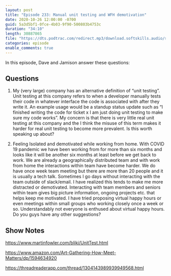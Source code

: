 ```yaml
---
layout: post
title: "Episode 233: Manual unit testing and WFH demotivation"
date: 2020-10-26 12:00:00 -0700
guid: 5a3d5bf1-0fce-4b03-9f90-500803b4753c
duration: "34:10"
length: 30887865
file: "https://dts.podtrac.com/redirect.mp3/download.softskills.audio/sse-233.mp3"
categories: episode
enable_comments: true
---
```


In this episode, Dave and Jamison answer these questions:

## Questions

1. My (very large) company has an alternative definition of “unit testing”. Unit testing at this company refers to when a developer manually tests their code in whatever interface the code is associated with after they write it. An example usage would be a standup status update such as “I finished writing the code for ticket x I am just doing unit testing to make sure my code works”. My concern is that there is very little real unit testing at this company and the I think the misuse of this term makes it harder for real unit testing to become more prevalent. Is this worth speaking up about?


2. Feeling Isolated and demotivated while working from home.
   With COVID 19 pandemic we have been working from for more than six months and looks like it will be another six months at least before we get back to work.
   We are already a geographically distributed team and with work from home the interactions within team have become harder. We do have once week team meeting but there are more than 20 people and it is usually a tech talk.
   Sometimes I go days without interacting with the team outside of slack/email. I have realized this tends to make me more distracted or demotivated.
   Interacting with team members and seniors within team gives big picture information, ongoing projects etc. that helps keep me motivated.
   I have tried proposing virtual happy hours or even meetings within small groups who working closely once a week or so. Understandably not everyone is enthused about virtual happy hours. Do you guys have any other suggestions?


## Show Notes
https://www.martinfowler.com/bliki/UnitTest.html

https://www.amazon.com/Art-Gathering-How-Meet-Matters/dp/1594634920

https://threadreaderapp.com/thread/1304143989939949568.html
